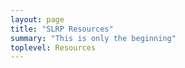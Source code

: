```yaml
---
layout: page
title: "SLRP Resources"
summary: "This is only the beginning"
toplevel: Resources
---
```




